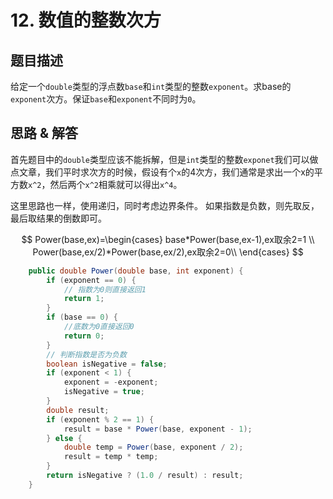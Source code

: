 # 12. 数值的整数次方
## 题目描述
给定一个`double`类型的浮点数`base`和`int`类型的整数`exponent`。求base的`exponent`次方。保证`base`和`exponent`不同时为`0`。

## 思路 & 解答
首先题目中的`double`类型应该不能拆解，但是`int`类型的整数`exponet`我们可以做点文章，我们平时求次方的时候，假设有个`x`的4次方，我们通常是求出一个x的平方数`x^2`，然后两个`x^2`相乘就可以得出`x^4`。

这里思路也一样，使用递归，同时考虑边界条件。
如果指数是负数，则先取反，最后取结果的倒数即可。

$$
Power(base,ex)=\begin{cases}
base*Power(base,ex-1),ex取余2=1 \\
Power(base,ex/2)*Power(base,ex/2),ex取余2=0\\
\end{cases}
$$
```java
    public double Power(double base, int exponent) {
        if (exponent == 0) {
            // 指数为0则直接返回1
            return 1;
        }
        if (base == 0) {
            //底数为0直接返回0
            return 0;
        }
        // 判断指数是否为负数
        boolean isNegative = false;
        if (exponent < 1) {
            exponent = -exponent;
            isNegative = true;
        }
        double result;
        if (exponent % 2 == 1) {
            result = base * Power(base, exponent - 1);
        } else {
            double temp = Power(base, exponent / 2);
            result = temp * temp;
        }
        return isNegative ? (1.0 / result) : result;
    }
```


